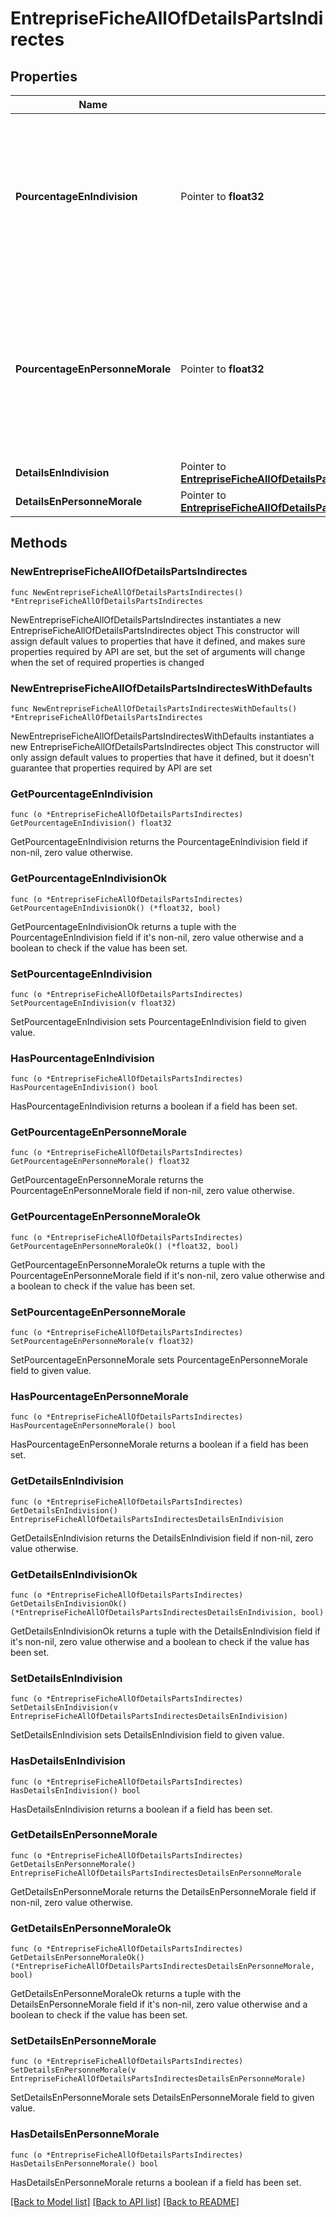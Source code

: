 # EntrepriseFicheAllOfDetailsPartsIndirectes

## Properties

Name | Type | Description | Notes
------------ | ------------- | ------------- | -------------
**PourcentageEnIndivision** | Pointer to **float32** | Parts détenues de façon indirecte par le biais d&#39;une indivision par le bénéficiaire effectif, en pourcentage des parts totales. | [optional] 
**PourcentageEnPersonneMorale** | Pointer to **float32** | Parts détenues de façon indirecte par le biais d&#39;une personne morale par le bénéficiaire effectif, en pourcentage des parts totales. | [optional] 
**DetailsEnIndivision** | Pointer to [**EntrepriseFicheAllOfDetailsPartsIndirectesDetailsEnIndivision**](EntrepriseFicheAllOfDetailsPartsIndirectesDetailsEnIndivision.md) |  | [optional] 
**DetailsEnPersonneMorale** | Pointer to [**EntrepriseFicheAllOfDetailsPartsIndirectesDetailsEnPersonneMorale**](EntrepriseFicheAllOfDetailsPartsIndirectesDetailsEnPersonneMorale.md) |  | [optional] 

## Methods

### NewEntrepriseFicheAllOfDetailsPartsIndirectes

`func NewEntrepriseFicheAllOfDetailsPartsIndirectes() *EntrepriseFicheAllOfDetailsPartsIndirectes`

NewEntrepriseFicheAllOfDetailsPartsIndirectes instantiates a new EntrepriseFicheAllOfDetailsPartsIndirectes object
This constructor will assign default values to properties that have it defined,
and makes sure properties required by API are set, but the set of arguments
will change when the set of required properties is changed

### NewEntrepriseFicheAllOfDetailsPartsIndirectesWithDefaults

`func NewEntrepriseFicheAllOfDetailsPartsIndirectesWithDefaults() *EntrepriseFicheAllOfDetailsPartsIndirectes`

NewEntrepriseFicheAllOfDetailsPartsIndirectesWithDefaults instantiates a new EntrepriseFicheAllOfDetailsPartsIndirectes object
This constructor will only assign default values to properties that have it defined,
but it doesn't guarantee that properties required by API are set

### GetPourcentageEnIndivision

`func (o *EntrepriseFicheAllOfDetailsPartsIndirectes) GetPourcentageEnIndivision() float32`

GetPourcentageEnIndivision returns the PourcentageEnIndivision field if non-nil, zero value otherwise.

### GetPourcentageEnIndivisionOk

`func (o *EntrepriseFicheAllOfDetailsPartsIndirectes) GetPourcentageEnIndivisionOk() (*float32, bool)`

GetPourcentageEnIndivisionOk returns a tuple with the PourcentageEnIndivision field if it's non-nil, zero value otherwise
and a boolean to check if the value has been set.

### SetPourcentageEnIndivision

`func (o *EntrepriseFicheAllOfDetailsPartsIndirectes) SetPourcentageEnIndivision(v float32)`

SetPourcentageEnIndivision sets PourcentageEnIndivision field to given value.

### HasPourcentageEnIndivision

`func (o *EntrepriseFicheAllOfDetailsPartsIndirectes) HasPourcentageEnIndivision() bool`

HasPourcentageEnIndivision returns a boolean if a field has been set.

### GetPourcentageEnPersonneMorale

`func (o *EntrepriseFicheAllOfDetailsPartsIndirectes) GetPourcentageEnPersonneMorale() float32`

GetPourcentageEnPersonneMorale returns the PourcentageEnPersonneMorale field if non-nil, zero value otherwise.

### GetPourcentageEnPersonneMoraleOk

`func (o *EntrepriseFicheAllOfDetailsPartsIndirectes) GetPourcentageEnPersonneMoraleOk() (*float32, bool)`

GetPourcentageEnPersonneMoraleOk returns a tuple with the PourcentageEnPersonneMorale field if it's non-nil, zero value otherwise
and a boolean to check if the value has been set.

### SetPourcentageEnPersonneMorale

`func (o *EntrepriseFicheAllOfDetailsPartsIndirectes) SetPourcentageEnPersonneMorale(v float32)`

SetPourcentageEnPersonneMorale sets PourcentageEnPersonneMorale field to given value.

### HasPourcentageEnPersonneMorale

`func (o *EntrepriseFicheAllOfDetailsPartsIndirectes) HasPourcentageEnPersonneMorale() bool`

HasPourcentageEnPersonneMorale returns a boolean if a field has been set.

### GetDetailsEnIndivision

`func (o *EntrepriseFicheAllOfDetailsPartsIndirectes) GetDetailsEnIndivision() EntrepriseFicheAllOfDetailsPartsIndirectesDetailsEnIndivision`

GetDetailsEnIndivision returns the DetailsEnIndivision field if non-nil, zero value otherwise.

### GetDetailsEnIndivisionOk

`func (o *EntrepriseFicheAllOfDetailsPartsIndirectes) GetDetailsEnIndivisionOk() (*EntrepriseFicheAllOfDetailsPartsIndirectesDetailsEnIndivision, bool)`

GetDetailsEnIndivisionOk returns a tuple with the DetailsEnIndivision field if it's non-nil, zero value otherwise
and a boolean to check if the value has been set.

### SetDetailsEnIndivision

`func (o *EntrepriseFicheAllOfDetailsPartsIndirectes) SetDetailsEnIndivision(v EntrepriseFicheAllOfDetailsPartsIndirectesDetailsEnIndivision)`

SetDetailsEnIndivision sets DetailsEnIndivision field to given value.

### HasDetailsEnIndivision

`func (o *EntrepriseFicheAllOfDetailsPartsIndirectes) HasDetailsEnIndivision() bool`

HasDetailsEnIndivision returns a boolean if a field has been set.

### GetDetailsEnPersonneMorale

`func (o *EntrepriseFicheAllOfDetailsPartsIndirectes) GetDetailsEnPersonneMorale() EntrepriseFicheAllOfDetailsPartsIndirectesDetailsEnPersonneMorale`

GetDetailsEnPersonneMorale returns the DetailsEnPersonneMorale field if non-nil, zero value otherwise.

### GetDetailsEnPersonneMoraleOk

`func (o *EntrepriseFicheAllOfDetailsPartsIndirectes) GetDetailsEnPersonneMoraleOk() (*EntrepriseFicheAllOfDetailsPartsIndirectesDetailsEnPersonneMorale, bool)`

GetDetailsEnPersonneMoraleOk returns a tuple with the DetailsEnPersonneMorale field if it's non-nil, zero value otherwise
and a boolean to check if the value has been set.

### SetDetailsEnPersonneMorale

`func (o *EntrepriseFicheAllOfDetailsPartsIndirectes) SetDetailsEnPersonneMorale(v EntrepriseFicheAllOfDetailsPartsIndirectesDetailsEnPersonneMorale)`

SetDetailsEnPersonneMorale sets DetailsEnPersonneMorale field to given value.

### HasDetailsEnPersonneMorale

`func (o *EntrepriseFicheAllOfDetailsPartsIndirectes) HasDetailsEnPersonneMorale() bool`

HasDetailsEnPersonneMorale returns a boolean if a field has been set.


[[Back to Model list]](../README.md#documentation-for-models) [[Back to API list]](../README.md#documentation-for-api-endpoints) [[Back to README]](../README.md)


